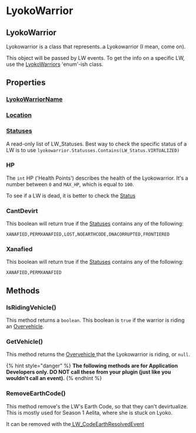# LyokoWarrior

## LyokoWarrior

Lyokowarrior is a class that represents..a Lyokowarrior (I mean, come on).

This object will be passed by LW events. To get the info on a specific LW, use the [LyokoWarriors](https://github.com/LyokoAPI/LyokoAPIDoc/tree/a5b2e71d661b5e232a313d2e947906767206bc6f/docs/LyokoAPI/VirtualEntities/LyokoWarrior/Lyokowarriors.md) 'enum'-ish class.

## Properties

### [LyokoWarriorName](lyokowarriorname.md)

### [Location](../../realworld/location/genericlocation.md)

### [Statuses](lw\_status.md)

A read-only list of LW\_Statuses. Best way to check the specific status of a LW is to use `lyokowarrior.Statusses.Contains(LW_Status.VIRTUALIZED)`

### HP

The `int` HP ('Health Points') describes the health of the Lyokowarrior. It's a number between `0` and `MAX_HP`, which is equal to `100`.

To see if a LW is dead, it is better to check the [Status](lw\_status.md)

### CantDevirt

This boolean will return true if the [Statuses](lw\_status.md) contains any of the following:

```
XANAFIED,PERMXANAFIED,LOST,NOEARTHCODE,DNACORRUPTED,FRONTIERED
```

### Xanafied

This boolean will return true if the [Statuses](lw\_status.md) contains any of the following:

```
XANAFIED,PERMXANAFIED
```

## Methods

### IsRidingVehicle()

This method returns a `boolean`. This boolean is `true` if the warrior is riding an [Overvehicle](../overvehicle/overvehicle.md).

### GetVehicle()

This method returns the [Overvehicle ](../overvehicle/overvehicle.md#dummy)that the Lyokowarrior is riding, or `null`.

{% hint style="danger" %}
**The following methods are for Application Developers only. DO NOT call these from your plugin (just like you wouldn't call an event).**
{% endhint %}

### RemoveEarthCode()

This method remove's the LW's Earth Code, so that they can't devirtualize. \
This is mostly used for Season 1 Aelita, where she is stuck on Lyoko.

It can be removed with the[ LW\_CodeEarthResolvedEvent](../../events/lwevents/lw\_codeearthresolvedevent.md)
